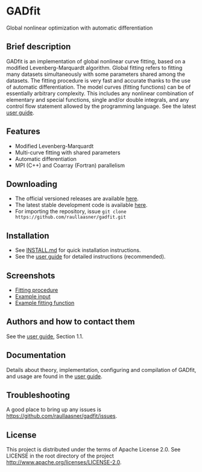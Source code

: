 GADfit
======

Global nonlinear optimization with automatic differentiation

Brief description
-----------------

GADfit is an implementation of global nonlinear curve fitting, based on a modified Levenberg-Marquardt algorithm. Global fitting refers to fitting many datasets simultaneously with some parameters shared among the datasets. The fitting procedure is very fast and accurate thanks to the use of automatic differentiation. The model curves (fitting functions) can be of essentially arbitrary complexity. This includes any nonlinear combination of elementary and special functions, single and/or double integrals, and any control flow statement allowed by the programming language. See the latest [user guide](https://raullaasner.github.io/gadfit/doc/user_guide/user_guide.pdf).

Features
--------

* Modified Levenberg-Marquardt
* Multi-curve fitting with shared parameters
* Automatic differentiation
* MPI (C++) and Coarray (Fortran) parallelism

Downloading
-----------

* The official versioned releases are available [here](https://github.com/raullaasner/gadfit/releases).
* The latest stable development code is available [here](https://github.com/raullaasner/gadfit/archive/master.zip).
* For importing the repository, issue `git clone https://github.com/raullaasner/gadfit.git`

Installation
------------

* See [INSTALL.md](https://github.com/raullaasner/gadfit/blob/master/INSTALL.md) for quick installation instructions.
* See the [user guide](https://raullaasner.github.io/gadfit/doc/user_guide/user_guide.pdf) for detailed instructions (recommended).

Screenshots
-----------

* [Fitting procedure](https://raullaasner.github.io/gadfit/screenshot1.png)
* [Example input](https://raullaasner.github.io/gadfit/screenshot2.png)
* [Example fitting function](https://raullaasner.github.io/gadfit/screenshot3.png)

Authors and how to contact them
-------------------------------

See the [user guide](https://raullaasner.github.io/gadfit/doc/user_guide/user_guide.pdf), Section 1.1.

Documentation
-------------

Details about theory, implementation, configuring and compilation of GADfit, and usage are found in the [user guide](https://raullaasner.github.io/gadfit/doc/user_guide/user_guide.pdf).

Troubleshooting
---------------

A good place to bring up any issues is https://github.com/raullaasner/gadfit/issues.

License
-------

This project is distributed under the terms of Apache License 2.0. See LICENSE in the root directory of the project http://www.apache.org/licenses/LICENSE-2.0.
